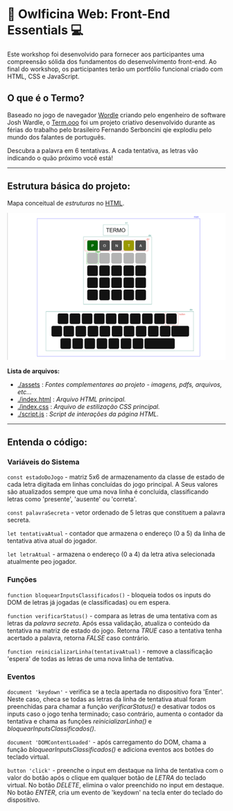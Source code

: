# 🦉 Owlficina Web: Front-End Essentials 💻

Este workshop foi desenvolvido para fornecer aos participantes uma compreensão sólida dos fundamentos do desenvolvimento front-end. Ao final do workshop, os participantes terão um portfólio funcional criado com HTML, CSS e JavaScript.

## O que é o Termo?
Baseado no jogo de navegador [Wordle](https://www.nytimes.com/games/wordle/index.html") criando pelo engenheiro de software Josh Wardle, o 
[Term.ooo](Https://term.ooo) foi um projeto criativo desenvolvido durante as férias do trabalho pelo brasileiro Fernando Serboncini qie explodiu pelo mundo dos falantes de português.

Descubra a palavra em 6 tentativas. A cada tentativa, as letras vão indicando o quão próximo você está!

---

## Estrutura básica do projeto:

Mapa conceitual de *estruturas* no [HTML](./index.html).

![Diagrama das estruturas HTML utilzadas no projeto](./assets/diagrama.png)

**Lista de arquivos:**
- [./assets](./assets/) : *Fontes complementares ao projeto - imagens, pdfs, arquivos, etc...*
- [./index.html](index.html) : *Arquivo HTML principal.*  
- [./index.css](index.css) : *Arquivo de estilização CSS principal.*  
- [./script.js](script.js) : *Script de interações da página HTML.* 

---

## Entenda o código:

### Variáveis do Sistema
``` const estadoDoJogo ``` - matriz 5x6 de armazenamento da classe de estado de cada letra digitada em linhas concluídas do jogo principal. A Seus valores são atualizados sempre que uma nova linha é concluída, classificando letras como 'presente', 'ausente' ou 'correta'.

``` const palavraSecreta ``` - vetor ordenado de 5 letras que constituem a palavra secreta. 

``` let tentativaAtual ``` - contador que armazena o endereço (0 a 5) da linha de tentativa ativa atual do jogador.

``` let letraAtual ``` - armazena o endereço (0 a 4) da letra ativa selecionada atualmente peo jogador. 

### Funções
``` function bloquearInputsClassificados() ``` -  bloqueia todos os inputs do DOM de letras já jogadas (e classificadas) ou em espera.

``` function verificarStatus() ``` - compara as letras de uma tentativa com as letras da *palavra secreta*. Após essa validação, atualiza o conteúdo da tentativa na matriz de estado do jogo. Retorna *TRUE* caso a tentativa tenha acertado a palavra, retorna *FALSE* caso contrário.

``` function reinicializarLinha(tentativaAtual) ``` - remove a classificação 'espera' de todas as letras de uma nova linha de tentativa.

### Eventos

``` document 'keydown' ``` - verifica se a tecla apertada no dispositivo fora 'Enter'. Neste caso, checa se todas as letras da linha de tentativa atual foram preenchidas para chamar a função *verificarStatus()* e desativar todos os inputs caso o jogo tenha terminado; caso contrário, aumenta o contador da tentativa e chama as funções *reinicializarLinha()* e *bloquearInputsClassificados()*.

``` document 'DOMContentLoaded' ``` - após carregamento do DOM, chama a função *bloquearInputsClassificados()* e adiciona eventos aos botões do teclado virtual.

``` button 'click' ``` - preenche o input em destaque na linha de tentativa com o valor do botão após o clique em qualquer botão de *LETRA* do teclado virtual. No botão *DELETE*, elimina o valor preenchido no input em destaque. No botão *ENTER*, cria um evento de 'keydown' na tecla enter do teclado do dispositivo.